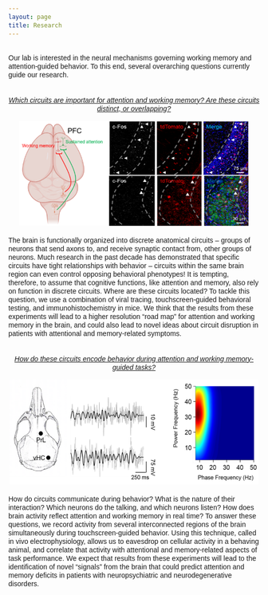 ```yaml
---
layout: page
title: Research
---
```

<br>
<div style="text-align:left"><span style="font-family: 'Arial';">Our lab is interested in the neural mechanisms governing working memory and attention-guided behavior. To this end, several overarching questions currently guide our research.</span></div>
<br><br>
<div style="text-align:center"><span style="font-family: 'Arial';"><i><u>Which circuits are important for attention and working memory? Are these circuits distinct, or overlapping?</u></i></span></div><br>
<div style="text-align:center"><img src="/Brain_Schematic.png" width="180" height="210"><img src="/Histology.png" width = "280" height="210"></div><br>
<div style="text-align:left"><span style="font-family: 'Arial';">The brain is functionally organized into discrete anatomical circuits – groups of neurons that send axons to, and receive synaptic contact from, other groups of neurons. Much research in the past decade has demonstrated that specific circuits have tight relationships with behavior – circuits within the same brain region can even control opposing behavioral phenotypes! It is tempting, therefore, to assume that cognitive functions, like attention and memory, also rely on function in discrete circuits. Where are these circuits located? To tackle this question, we use a combination of viral tracing, touchscreen-guided behavioral testing, and immunohistochemistry in mice. We think that the results from these experiments will lead to a higher resolution “road map” for attention and working memory in the brain, and could also lead to novel ideas about circuit disruption in patients with attentional and memory-related symptoms.</span></div>
<br><br>
<div style="text-align:center"><span style="font-family: 'Arial';"><i><u>How do these circuits encode behavior during attention and working memory-guided tasks?</u></i></span></div><br>
<div style="text-align:center"><img src="/images/Picture1.png" width="500" height="210"></div><br>
<div style="text-align:left"><span style="font-family: 'Arial';">How do circuits communicate during behavior? What is the nature of their interaction? Which neurons do the talking, and which neurons listen? How does brain activity reflect attention and working memory in real time? To answer these questions, we record activity from several interconnected regions of the brain simultaneously during touchscreen-guided behavior. Using this technique, called in vivo electrophysiology, allows us to eavesdrop on cellular activity in a behaving animal, and correlate that activity with attentional and memory-related aspects of task performance. We expect that results from these experiments will lead to the identification of novel “signals” from the brain that could predict attention and memory deficits in patients with neuropsychiatric and neurodegenerative disorders.</span></div>
